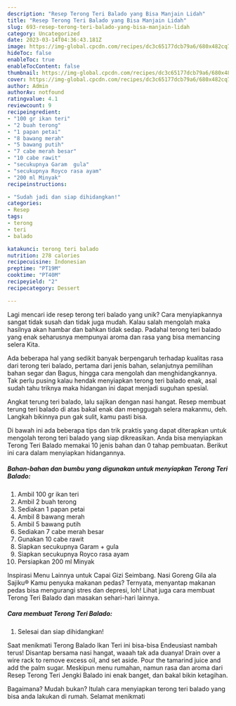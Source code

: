 ```yaml
---
description: "Resep Terong Teri Balado yang Bisa Manjain Lidah"
title: "Resep Terong Teri Balado yang Bisa Manjain Lidah"
slug: 693-resep-terong-teri-balado-yang-bisa-manjain-lidah
category: Uncategorized
date: 2023-03-14T04:36:43.181Z
image: https://img-global.cpcdn.com/recipes/dc3c65177dcb79a6/680x482cq70/terong-teri-balado-foto-resep-utama.jpg
hideToc: false
enableToc: true
enableTocContent: false
thumbnail: https://img-global.cpcdn.com/recipes/dc3c65177dcb79a6/680x482cq70/terong-teri-balado-foto-resep-utama.jpg
cover: https://img-global.cpcdn.com/recipes/dc3c65177dcb79a6/680x482cq70/terong-teri-balado-foto-resep-utama.jpg
author: Admin
authorAv: notfound
ratingvalue: 4.1
reviewcount: 9
recipeingredient:
- "100 gr ikan teri"
- "2 buah terong"
- "1 papan petai"
- "8 bawang merah"
- "5 bawang putih"
- "7 cabe merah besar"
- "10 cabe rawit"
- "secukupnya Garam  gula"
- "secukupnya Royco rasa ayam"
- "200 ml Minyak"
recipeinstructions:

- "Sudah jadi dan siap dihidangkan!"
categories:
- Resep
tags:
- terong
- teri
- balado

katakunci: terong teri balado 
nutrition: 278 calories
recipecuisine: Indonesian
preptime: "PT19M"
cooktime: "PT40M"
recipeyield: "2"
recipecategory: Dessert

---
```





Lagi mencari ide resep terong teri balado yang unik? Cara menyiapkannya sangat tidak susah dan tidak juga mudah. Kalau salah mengolah maka hasilnya akan hambar dan bahkan tidak sedap. Padahal terong teri balado yang enak seharusnya mempunyai aroma dan rasa yang bisa memancing selera Kita.





Ada beberapa hal yang sedikit banyak berpengaruh terhadap kualitas rasa dari terong teri balado, pertama dari jenis bahan, selanjutnya pemilihan bahan segar dan Bagus, hingga cara mengolah dan menghidangkannya. Tak perlu pusing kalau hendak menyiapkan terong teri balado enak,      asal sudah tahu triknya maka hidangan ini dapat menjadi suguhan spesial.














Angkat terung teri balado, lalu sajikan dengan nasi hangat. Resep membuat terung teri balado di atas bakal enak dan menggugah selera makanmu, deh. Langkah bikinnya pun gak sulit, kamu pasti bisa.






Di bawah ini ada beberapa tips dan trik praktis yang dapat diterapkan untuk mengolah terong teri balado yang siap dikreasikan. Anda bisa menyiapkan Terong Teri Balado memakai 10 jenis bahan dan 0 tahap pembuatan. Berikut ini cara dalam menyiapkan hidangannya.

<!--inarticleads1-->

##### Bahan-bahan dan bumbu yang digunakan untuk menyiapkan Terong Teri Balado:

1. Ambil 100 gr ikan teri
1. Ambil 2 buah terong
1. Sediakan 1 papan petai
1. Ambil 8 bawang merah
1. Ambil 5 bawang putih
1. Sediakan 7 cabe merah besar
1. Gunakan 10 cabe rawit
1. Siapkan secukupnya Garam + gula
1. Siapkan secukupnya Royco rasa ayam
1. Persiapkan 200 ml Minyak


Inspirasi Menu Lainnya untuk Capai Gizi Seimbang. Nasi Goreng Gila ala Sajiku® Kamu penyuka makanan pedas? Ternyata, menyantap makanan pedas bisa mengurangi stres dan depresi, loh! Lihat juga cara membuat Terong Teri Balado dan masakan sehari-hari lainnya. 

<!--inarticleads2-->

##### Cara membuat Terong Teri Balado:


1. Selesai dan siap dihidangkan!

Saat menikmati Terong Balado Ikan Teri ini bisa-bisa Endeusiast nambah terus! Disantap bersama nasi hangat, waaah tak ada duanya! Drain over a wire rack to remove excess oil, and set aside. Pour the tamarind juice and add the palm sugar. Meskipun menu rumahan, namun rasa dan aroma dari Resep Terong Teri Jengki Balado ini enak banget, dan bakal bikin ketagihan. 

Bagaimana? Mudah bukan? Itulah cara menyiapkan terong teri balado yang bisa anda lakukan di rumah. Selamat menikmati
